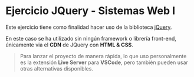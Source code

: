 # Ejercicio JQuery - Sistemas Web I

Este ejercicio tiene como finalidad hacer uso de la biblioteca [jQuery](https://jquery.com/).

En este caso se ha utilizado sin ningún framework o librería front-end, únicamente via el **CDN** de JQuery con **HTML & CSS**.

> Para lanzar el proyecto de manera rápida, lo que uso personalmente es la extensión **Live Server** para **VSCode**, pero también pueden usar otras alternativas disponibles.

